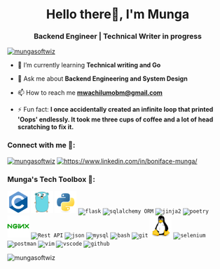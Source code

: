 <!--
**MungaSoftwiz/MungaSoftwiz** is a ✨ _special_ ✨ repository because its `README.md` (this file) appears on your GitHub profile.

Here are some ideas to get you started:

- 🔭 I’m currently working on ...
- 🌱 I’m currently learning ...
- 👯 I’m looking to collaborate on ...
- 🤔 I’m looking for help with ...
- 💬 Ask me about ...
- 📫 How to reach me: ...
- 😄 Pronouns: ...
- ⚡ Fun fact: ...
-->

<h1 align="center">Hello there👋, I'm Munga</h1>

<h3 align="center">Backend Engineer | Technical Writer in progress</h3>

<p align="left"> <a href="https://twitter.com/mungasoftwiz" target="blank"><img src="https://img.shields.io/twitter/follow/mungasoftwiz?logo=twitter&style=for-the-badge" alt="mungasoftwiz" /></a> </p>

- 🌱 I’m currently learning **Technical writing and Go**

- 💬 Ask me about **Backend Engineering and System Design**

- 📫 How to reach me **mwachilumobm@gmail.com**

- ⚡ Fun fact: **I once accidentally created an infinite loop that printed 'Oops' endlessly. It took me three cups of coffee and a lot of head scratching to fix it.**

<h3 align="left">Connect with me 🤝:</h3>
<p align="left">
<a href="https://twitter.com/mungasoftwiz" target="blank"><img align="center" src="https://raw.githubusercontent.com/rahuldkjain/github-profile-readme-generator/master/src/images/icons/Social/twitter.svg" alt="mungasoftwiz" height="30" width="40" /></a>
<a href="https://linkedin.com/in/https://www.linkedin.com/in/boniface-munga/" target="blank"><img align="center" src="https://raw.githubusercontent.com/rahuldkjain/github-profile-readme-generator/master/src/images/icons/Social/linked-in-alt.svg" alt="https://www.linkedin.com/in/boniface-munga/" height="30" width="40" /></a>
</p>

<h3 align="left">Munga's Tech Toolbox 🧰:</h3>
<p align="left">
  <code><img src="https://raw.githubusercontent.com/devicons/devicon/master/icons/c/c-original.svg" alt="c" title="C" height="50"/></code>
  <code><img src="https://raw.githubusercontent.com/devicons/devicon/master/icons/go/go-original.svg" alt="go" title="Go" height="50"/></code>
  <code><img src="https://raw.githubusercontent.com/devicons/devicon/master/icons/python/python-original.svg" alt="python" title="Python" height="50"/></code>
  <!-- Frameworks -->
  <code><img src="https://www.vectorlogo.zone/logos/pocoo_flask/pocoo_flask-icon.svg" alt="flask" title="Flask" height="50"/></code>
  <!-- Object Relational Mapper -->
  <code><img src="https://www.sqlalchemy.org/img/sqla_logo.png" alt="sqlalchemy ORM" title="SQLAlchemy ORM" height="40"/></code>
  <!-- Templating Engine -->
  <code><img src="https://jinja.palletsprojects.com/en/3.1.x/_images/jinja-logo.png" alt="jinja2" title="Jinja2" height="50"/></code>
  <!-- Dependency Management -->
  <code><img src="https://python-poetry.org/images/logo-origami.svg" alt="poetry" title="Poetry" height="50"/></code>
  <!-- Backend Development -->
  <code><img src="https://raw.githubusercontent.com/devicons/devicon/master/icons/nginx/nginx-original.svg" alt="nginx" title="Nginx" height="50"/></code>
  <code><img src="https://cdn-icons-png.flaticon.com/512/2091/2091704.png" alt="Rest API" title="REST API" height="50"/></code>
  <code><img src="https://cdn-icons-png.flaticon.com/512/541/541488.png" alt="json" title="JSON" height="50"/></code>
  <!-- Databases -->
  <code><img src="https://upload.wikimedia.org/wikipedia/de/d/dd/MySQL_logo.svg" alt="mysql" title="MySQL" height="50"/></code>
  <!-- DevOps -->
  <code><img src="https://www.vectorlogo.zone/logos/gnu_bash/gnu_bash-icon.svg" alt="bash" title="Bash" height="50"/></code>
  <code><img src="https://www.vectorlogo.zone/logos/git-scm/git-scm-icon.svg" alt="git" title="Git" height="50"/></code>
  <code><img src="https://raw.githubusercontent.com/devicons/devicon/master/icons/linux/linux-original.svg" alt="linux" title="Linux" height="50"/></code>
  <!-- Testing -->
  <code><img src="https://raw.githubusercontent.com/detain/svg-logos/780f25886640cef088af994181646db2f6b1a3f8/svg/selenium-logo.svg" alt="selenium" title="Selenium" height="50"/></code>
  <code><img src="https://www.vectorlogo.zone/logos/getpostman/getpostman-icon.svg" alt="postman" title="Postman" height="50"/></code>
  <!-- Code Editors -->
  <code><img src="https://upload.wikimedia.org/wikipedia/commons/thumb/9/9f/Vimlogo.svg/1024px-Vimlogo.svg.png" alt="vim" title="Vim" height="50"/></code>
  <code><img src="https://cdn.worldvectorlogo.com/logos/visual-studio-code-1.svg" alt="vscode" title="VSCode" height="50"/></code>
  <!-- Others -->
  <code><img src="https://cdn-icons-png.flaticon.com/512/733/733609.png" alt="github" title="Github" height="50"/></code>
</p>

<p><img align="left" src="https://github-readme-stats.vercel.app/api/top-langs?username=mungasoftwiz&show_icons=true&locale=en&layout=compact" alt="mungasoftwiz" /></p>

